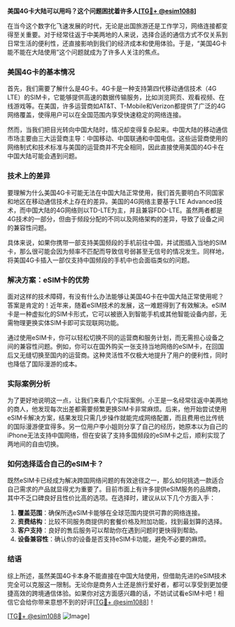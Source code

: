 **美国4G卡大陆可以用吗？这个问题困扰着许多人[[TG💪+ @esim1088](https://t.me/s/esim1088)]**

在当今这个数字化飞速发展的时代，无论是出国旅游还是工作学习，网络连接都变得至关重要。对于经常往返于中美两地的人来说，选择合适的通信方式不仅关系到日常生活的便利性，还直接影响到我们的经济成本和使用体验。于是，“美国4G卡能不能在大陆使用”这个问题就成为了许多人关注的焦点。

### 美国4G卡的基本情况

首先，我们需要了解什么是4G卡。4G卡是一种支持第四代移动通信技术（4G LTE）的SIM卡，它能够提供高速的数据传输服务，比如浏览网页、观看视频、在线游戏等。在美国，许多运营商如AT&T、T-Mobile和Verizon都提供了广泛的4G网络覆盖，使得用户可以在全国范围内享受快速稳定的网络连接。

然而，当我们把目光转向中国大陆时，情况却变得复杂起来。中国大陆的移动通信市场主要由三大运营商主导：中国移动、中国联通和中国电信。这些运营商使用的网络制式和技术标准与美国的运营商并不完全相同，因此直接使用美国的4G卡在中国大陆可能会遇到问题。

### 技术上的差异

要理解为什么美国4G卡可能无法在中国大陆正常使用，我们首先要明白不同国家和地区在移动通信技术上存在的差异。美国的4G网络主要基于LTE Advanced技术，而中国大陆的4G网络则以TD-LTE为主，并且兼容FDD-LTE。虽然两者都是4G技术的一部分，但由于频段分配的不同以及网络架构的差异，导致了设备之间的兼容性问题。

具体来说，如果你携带一部支持美国频段的手机前往中国，并试图插入当地的SIM卡，那么很可能会因为频率不匹配而导致信号弱甚至无信号的情况发生。同样地，将美国4G卡插入一部仅支持中国频段的手机中也会面临类似的问题。

### 解决方案：eSIM卡的优势

面对这样的技术障碍，有没有什么办法能够让美国4G卡在中国大陆正常使用呢？答案是肯定的！近年来，随着eSIM技术的发展，这一难题得到了有效解决。eSIM卡是一种虚拟化的SIM卡形式，它可以被嵌入到智能手机或其他智能设备内部，无需物理更换实体SIM卡即可实现联网功能。

通过使用eSIM卡，你可以轻松切换不同的运营商和服务计划，而无需担心设备之间的兼容性问题。例如，你可以在国外购买一张支持当地网络的eSIM卡，在回国后又无缝切换至国内的运营商。这种灵活性不仅极大地提升了用户的便利性，同时也降低了国际漫游的成本。

### 实际案例分析

为了更好地说明这一点，让我们来看几个实际案例。小王是一名经常往返中美两地的商人，他发现每次出差都需要频繁更换SIM卡非常麻烦。后来，他开始尝试使用eSIM卡解决方案，结果发现只需几步操作就能完成网络配置，而且费用也比传统的国际漫游便宜得多。另一位用户李小姐则分享了自己的经历，她原本以为自己的iPhone无法支持中国网络，但在安装了支持多国频段的eSIM卡之后，顺利实现了两地间的自由切换。

### 如何选择适合自己的eSIM卡？

既然eSIM卡已经成为解决跨国网络问题的有效途径之一，那么如何挑选一款适合自己需求的产品就显得尤为重要了。目前市面上有许多提供eSIM服务的品牌商，其中不乏口碑良好且性价比高的选项。在选择时，建议从以下几个方面入手：

1. **覆盖范围**：确保所选eSIM卡能够在全球范围内提供可靠的网络连接。
2. **资费结构**：比较不同服务商提供的套餐价格及附加功能，找到最划算的选择。
3. **客户支持**：良好的售后服务可以帮助你在遇到问题时更快得到帮助。
4. **设备兼容性**：确认你的设备是否支持eSIM卡功能，避免不必要的麻烦。

### 结语

综上所述，虽然美国4G卡本身不能直接在中国大陆使用，但借助先进的eSIM技术完全可以克服这一限制。无论你是商务人士还是旅行爱好者，都可以享受到更加便捷高效的跨境通信体验。如果你对这方面感兴趣的话，不妨试试看eSIM卡吧！相信它会给你带来意想不到的好评[[TG💪+ @esim1088](https://t.me/s/esim1088)]！

[[TG💪+ @esim1088](https://t.me/s/esim1088) ![Image](https://i.postimg.cc/4NQfJmqS/Snipaste-2025-05-13-00-14-12.png)]
